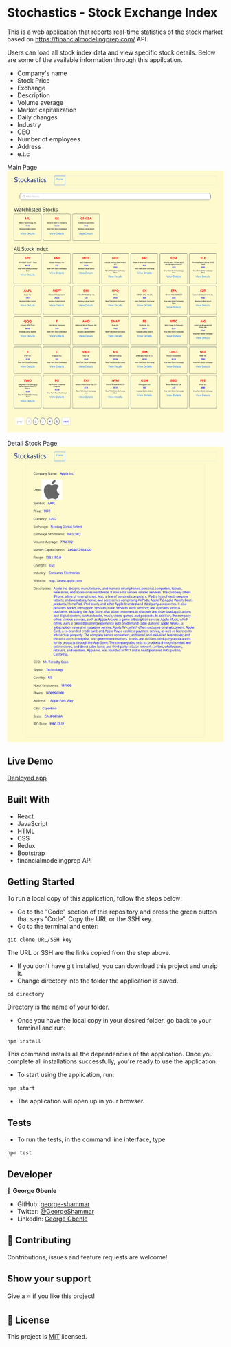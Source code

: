 # Stochastics - Stock Exchange Index

This is a web application that reports real-time statistics of the stock market based on https://financialmodelingprep.com/ API. 

Users can load all stock index data and view specific stock details. Below are some of the available information through this appilcation. 

- Company's name
- Stock Price
- Exchange
- Description
- Volume average
- Market capitalization
- Daily changes
- Industry
- CEO
- Number of employees
- Address
- e.t.c

Main Page
![screenShot](./mainPage.png)

Detail Stock Page
![screenShot](./DetailPage.png)

## Live Demo
[Deployed app](https://musing-spence-c94175.netlify.app/)

## Built With
- React
- JavaScript
- HTML
- CSS
- Redux
- Bootstrap
- financialmodelingprep API

## Getting Started

To run a local copy of this application, follow the steps below:

- Go to the "Code" section of this repository and press the green button that says "Code". Copy the URL or the SSH key.
- Go to the terminal and enter:
```
git clone URL/SSH key
```

The URL or SSH are the links copied from the step above.

- If you don't have git installed, you can download this project and unzip it.
- Change directory into the folder the application is saved.
```
cd directory
```
Directory is the name of your folder.

- Once you have the local copy in your desired folder, go back to your terminal and run:
```
npm install
```
This command installs all the dependencies of the application. Once you complete all installations successfully, you're ready to use the application.

- To start using the application, run:
```
npm start
```
- The application will open up in your browser.

## Tests

- To run the tests, in the command line interface, type 
```
npm test
```

## Developer

👤 **George Gbenle**

- GitHub: [george-shammar](https://github.com/george-shammar)
- Twitter: [@GeorgeShammar](https://twitter.com/GeorgeShammar)
- LinkedIn: [George Gbenle](https://www.linkedin.com/in/georgegbenle/)

## 🤝 Contributing

Contributions, issues and feature requests are welcome!

## Show your support

Give a ⭐️ if you like this project!

## 📝 License

This project is [MIT](LICENSE) licensed.
